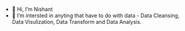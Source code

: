 - 👋 Hi, I’m Nishant 
- 👀 I’m intersted in anyting that have to do with data - Data Cleansing, Data Visulization, Data Transform and Data Analysis.


<!---
nsuresh53/nsuresh53 is a ✨ special ✨ repository because its `README.md` (this file) appears on your GitHub profile.
You can click the Preview link to take a look at your changes.
--->

